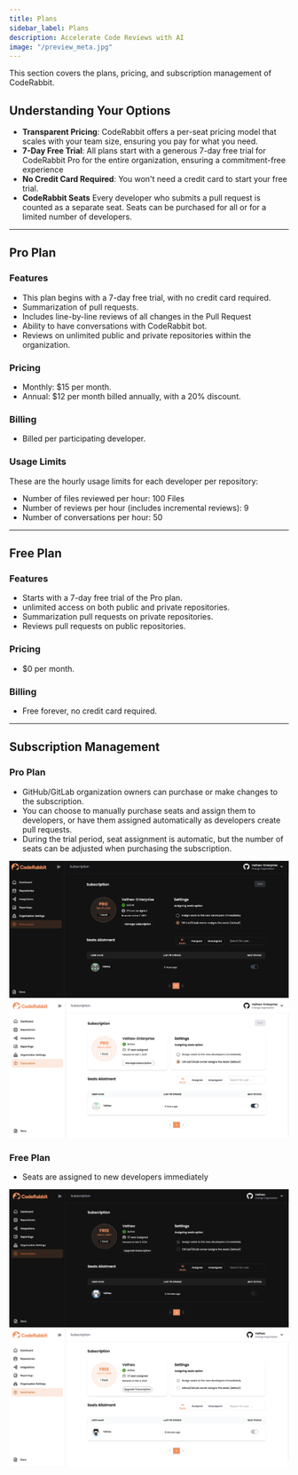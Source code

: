 ```yaml
---
title: Plans
sidebar_label: Plans
description: Accelerate Code Reviews with AI
image: "/preview_meta.jpg"
---
```


<head>
 <meta charSet="utf-8" />
  <meta name="title" content="CodeRabbit: AI-powered Code Reviews" />
  <meta name="description" content="Accelerate Code Reviews with AI" />

  <meta property="og:type" content="website" />
  <meta property="og:url" content="https://coderabbit.ai/" />
  <meta property="og:title" content="CodeRabbit: AI-powered Code Reviews" />
  <meta property="og:description" content="Accelerate Code Reviews with AI" />
  <meta property="og:image" content="/preview_meta.jpg" />

  <meta name="twitter:image" content="https://coderabbit.ai/preview_meta.jpg" />
  <meta name="twitter:card" content="summary_large_image" />
  <meta name="twitter:title" content="CodeRabbit: AI-powered Code Reviews" />
  <meta name="twitter:description" content="Accelerate Code Reviews with AI" />
</head>

This section covers the plans, pricing, and subscription management of CodeRabbit.

## **Understanding Your Options**

- **Transparent Pricing**: CodeRabbit offers a per-seat pricing model that scales with your team size, ensuring you pay for what you need.
- **7-Day Free Trial**: All plans start with a generous 7-day free trial for CodeRabbit Pro for the entire organization, ensuring a commitment-free experience
- **No Credit Card Required**: You won't need a credit card to start your free trial.
- **CodeRabbit Seats**
  Every developer who submits a pull request is counted as a separate seat. Seats can be purchased for all or for a limited number of developers.

---

## **Pro Plan**

### Features

- This plan begins with a 7-day free trial, with no credit card required.
- Summarization of pull requests.
- Includes line-by-line reviews of all changes in the Pull Request
- Ability to have conversations with CodeRabbit bot.
- Reviews on unlimited public and private repositories within the organization.

### Pricing

- Monthly: $15 per month.
- Annual: $12 per month billed annually, with a 20% discount.

### Billing

- Billed per participating developer.

### Usage Limits

These are the hourly usage limits for each developer per repository:

- Number of files reviewed per hour: 100 Files
- Number of reviews per hour (includes incremental reviews): 9
- Number of conversations per hour: 50

---

## **Free Plan**

### Features

- Starts with a 7-day free trial of the Pro plan.
- unlimited access on both public and private repositories.
- Summarization pull requests on private repositories.
- Reviews pull requests on public repositories.

### Pricing

- $0 per month.

### Billing

- Free forever, no credit card required.

---

## **Subscription Management**

### Pro Plan

- GitHub/GitLab organization owners can purchase or make changes to the subscription.
- You can choose to manually purchase seats and assign them to developers, or have them assigned automatically as developers create pull requests.
- During the trial period, seat assignment is automatic, but the number of seats can be adjusted when purchasing the subscription.

![Untitled](./images/cr_seat_manage_dark.png#gh-dark-mode-only)
![Untitled](./images/cr_seat_manage_light.png#gh-light-mode-only)

### Free Plan

- Seats are assigned to new developers immediately

![Untitled](./images/cr_seat_free_dark.png#gh-dark-mode-only)
![Untitled](./images/cr_seat_free_light.png#gh-light-mode-only)
